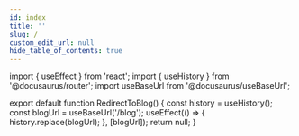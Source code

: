 ```yaml
---
id: index
title: ''
slug: /
custom_edit_url: null
hide_table_of_contents: true
---
```


import { useEffect } from 'react';
import { useHistory } from '@docusaurus/router';
import useBaseUrl from '@docusaurus/useBaseUrl';

export default function RedirectToBlog() {
  const history = useHistory();
  const blogUrl = useBaseUrl('/blog');
  useEffect(() => {
    history.replace(blogUrl);
  }, [blogUrl]);
  return null;
}
